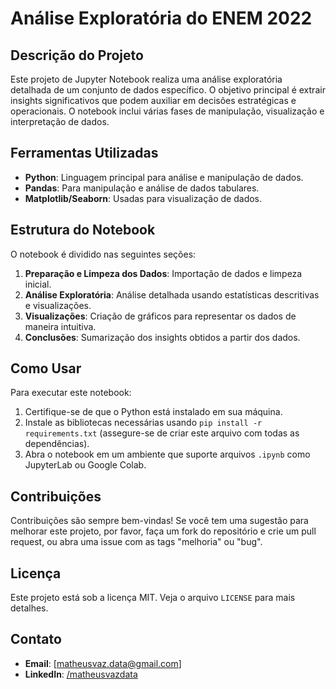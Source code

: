 # Análise Exploratória do ENEM 2022

## Descrição do Projeto
Este projeto de Jupyter Notebook realiza uma análise exploratória detalhada de um conjunto de dados específico. O objetivo principal é extrair insights significativos que podem auxiliar em decisões estratégicas e operacionais. O notebook inclui várias fases de manipulação, visualização e interpretação de dados.

## Ferramentas Utilizadas
- **Python**: Linguagem principal para análise e manipulação de dados.
- **Pandas**: Para manipulação e análise de dados tabulares.
- **Matplotlib/Seaborn**: Usadas para visualização de dados.

## Estrutura do Notebook
O notebook é dividido nas seguintes seções:
1. **Preparação e Limpeza dos Dados**: Importação de dados e limpeza inicial.
2. **Análise Exploratória**: Análise detalhada usando estatísticas descritivas e visualizações.
3. **Visualizações**: Criação de gráficos para representar os dados de maneira intuitiva.
4. **Conclusões**: Sumarização dos insights obtidos a partir dos dados.

## Como Usar
Para executar este notebook:
1. Certifique-se de que o Python está instalado em sua máquina.
2. Instale as bibliotecas necessárias usando `pip install -r requirements.txt` (assegure-se de criar este arquivo com todas as dependências).
3. Abra o notebook em um ambiente que suporte arquivos `.ipynb` como JupyterLab ou Google Colab.

## Contribuições
Contribuições são sempre bem-vindas! Se você tem uma sugestão para melhorar este projeto, por favor, faça um fork do repositório e crie um pull request, ou abra uma issue com as tags "melhoria" ou "bug".

## Licença
Este projeto está sob a licença MIT. Veja o arquivo `LICENSE` para mais detalhes.

## Contato
- **Email**: [matheusvaz.data@gmail.com]
- **LinkedIn**: [/matheusvazdata](https://www.linkedin.com/in/matheustech/)

